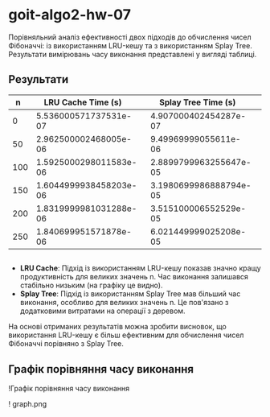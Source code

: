 # goit-algo2-hw-07



Порівняльний аналіз ефективності двох підходів до обчислення чисел Фібоначчі: із використанням LRU-кешу та з використанням Splay Tree. 
Результати вимірювань часу виконання представлені у вигляді таблиці.

## Результати

| n   | LRU Cache Time (s)       | Splay Tree Time (s)       |
|-----|--------------------------|---------------------------|
| 0   | 5.536000571737531e-07    | 4.907000402454287e-07     |
| 50  | 2.962500002468005e-06    | 9.49969999055611e-06      |
| 100 | 1.5925000298011583e-06   | 2.8899799963255647e-05    |
| 150 | 1.6044999938458203e-06   | 3.1980699986888794e-05    |
| 200 | 1.8319999981031288e-06   | 3.515100006552529e-05     |
| 250 | 1.840699951571878e-06    | 6.021449999025208e-05     |

##
- **LRU Cache**: Підхід із використанням LRU-кешу показав значно кращу продуктивність для великих значень n. Час виконання залишався стабільно низьким (на графіку це видно).
- **Splay Tree**: Підхід із використанням Splay Tree мав більший час виконання, особливо для великих значень n. Це пов'язано з додатковими витратами на операції з деревом.

На основі отриманих результатів можна зробити висновок, що використання LRU-кешу є більш ефективним для обчислення чисел Фібоначчі порівняно з Splay Tree.

## Графік порівняння часу виконання
!Графік порівняння часу виконання

! graph.png
